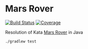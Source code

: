 Mars Rover
==========

[![Build Status](https://travis-ci.org/luiscoms/mars-rover-java.svg?branch=develop)](https://travis-ci.org/luiscoms/mars-rover-java) [![Coverage](https://sonarcloud.io/api/project_badges/measure?project=br.com.luiscoms%3Amars-rover&metric=coverage)](https://sonarcloud.io/dashboard?id=br.com.luiscoms%3Amars-rover)

Resolution of Kata [Mars Rover](http://kata-log.rocks/mars-rover-kata) in Java

```
./gradlew test
```
